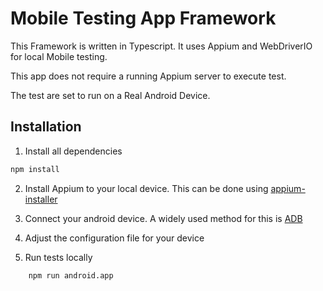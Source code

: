 # Mobile Testing App Framework

This Framework is written in Typescript. It uses Appium and WebDriverIO for local Mobile testing.

This app does not require a running Appium server to execute test.

The test are set to run on a Real Android Device.

## Installation

1. Install all dependencies

```sh
npm install
```

2. Install Appium to your local device. This can be done using [appium-installer](https://github.com/AppiumTestDistribution/appium-installer) 

3. Connect your android device. A widely used method for this is [ADB](https://developer.android.com/tools/adb)

4. Adjust the configuration file for your device

5. Run tests locally
```sh
    npm run android.app
```
